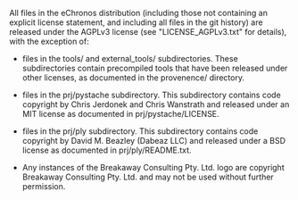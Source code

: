 All files in the eChronos distribution (including those not containing an explicit license statement, and including all files in the git history) are released under the AGPLv3 license (see "LICENSE_AGPLv3.txt" for details), with the exception of:

- files in the tools/ and external_tools/ subdirectories.
These subdirectories contain precompiled tools that have been released under other licenses, as documented in the provenence/ directory.

- files in the prj/pystache subdirectory.
This subdirectory contains code copyright by Chris Jerdonek and Chris Wanstrath and released under an MIT license as documented in prj/pystache/LICENSE.

- files in the prj/ply subdirectory.
This subdirectory contains code copyright by David M. Beazley (Dabeaz LLC) and released under a BSD license as documented in prj/ply/README.txt.

- Any instances of the Breakaway Consulting Pty. Ltd. logo are copyright Breakaway Consulting Pty. Ltd. and may not be used without further permission.
